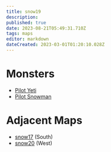 ```yaml
---
title: snow19
description: 
published: true
date: 2023-08-21T05:49:31.710Z
tags: maps
editor: markdown
dateCreated: 2023-03-01T01:20:10.028Z
---
```


# Monsters
 * [Pilot Yeti](/monsters/pilot-yeti)
 * [Pilot Snowman](/monsters/pilot-snowman)

# Adjacent Maps
 * [snow17](/maps/snow17) (South)
 * [snow20](/maps/snow20) (West)
